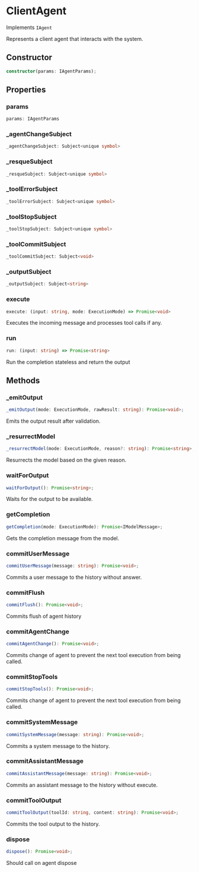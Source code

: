 # ClientAgent

Implements `IAgent`

Represents a client agent that interacts with the system.

## Constructor

```ts
constructor(params: IAgentParams);
```

## Properties

### params

```ts
params: IAgentParams
```

### _agentChangeSubject

```ts
_agentChangeSubject: Subject<unique symbol>
```

### _resqueSubject

```ts
_resqueSubject: Subject<unique symbol>
```

### _toolErrorSubject

```ts
_toolErrorSubject: Subject<unique symbol>
```

### _toolStopSubject

```ts
_toolStopSubject: Subject<unique symbol>
```

### _toolCommitSubject

```ts
_toolCommitSubject: Subject<void>
```

### _outputSubject

```ts
_outputSubject: Subject<string>
```

### execute

```ts
execute: (input: string, mode: ExecutionMode) => Promise<void>
```

Executes the incoming message and processes tool calls if any.

### run

```ts
run: (input: string) => Promise<string>
```

Run the completion stateless and return the output

## Methods

### _emitOutput

```ts
_emitOutput(mode: ExecutionMode, rawResult: string): Promise<void>;
```

Emits the output result after validation.

### _resurrectModel

```ts
_resurrectModel(mode: ExecutionMode, reason?: string): Promise<string>;
```

Resurrects the model based on the given reason.

### waitForOutput

```ts
waitForOutput(): Promise<string>;
```

Waits for the output to be available.

### getCompletion

```ts
getCompletion(mode: ExecutionMode): Promise<IModelMessage>;
```

Gets the completion message from the model.

### commitUserMessage

```ts
commitUserMessage(message: string): Promise<void>;
```

Commits a user message to the history without answer.

### commitFlush

```ts
commitFlush(): Promise<void>;
```

Commits flush of agent history

### commitAgentChange

```ts
commitAgentChange(): Promise<void>;
```

Commits change of agent to prevent the next tool execution from being called.

### commitStopTools

```ts
commitStopTools(): Promise<void>;
```

Commits change of agent to prevent the next tool execution from being called.

### commitSystemMessage

```ts
commitSystemMessage(message: string): Promise<void>;
```

Commits a system message to the history.

### commitAssistantMessage

```ts
commitAssistantMessage(message: string): Promise<void>;
```

Commits an assistant message to the history without execute.

### commitToolOutput

```ts
commitToolOutput(toolId: string, content: string): Promise<void>;
```

Commits the tool output to the history.

### dispose

```ts
dispose(): Promise<void>;
```

Should call on agent dispose
